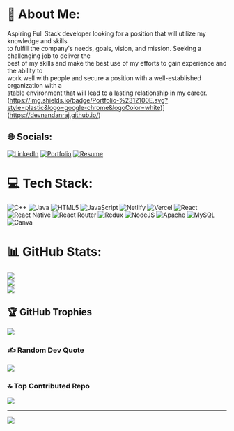 # 💫 About Me:
Aspiring Full Stack developer looking for a position that will utilize my knowledge and skills<br>to fulfill the company's needs, goals, vision, and mission. Seeking a challenging job to deliver the<br>best of my skills and make the best use of my efforts to gain experience and the ability to<br>work well with people and secure a position with a well-established organization with a <br>stable environment that will lead to a lasting relationship in my career.
(https://img.shields.io/badge/Portfolio-%2312100E.svg?style=plastic&logo=google-chrome&logoColor=white)](https://devnandanraj.github.io/)

## 🌐 Socials:
[![LinkedIn](https://img.shields.io/badge/LinkedIn-%230077B5.svg?logo=linkedin&logoColor=white)](https://linkedin.com/in/devnandanraj07) 
[![Portfolio](https://img.shields.io/badge/Portfolio-%2312100E.svg?style=plastic&logo=google-chrome&logoColor=white)](https://devnandanraj.github.io/)
[![Resume](https://img.shields.io/badge/Resume-%2312100E.svg?style=plastic&logo=adobe-acrobat-reader&logoColor=white)](https://drive.google.com/file/d/1ElM0jh3ilAPRCeDVMniGCiojkMUExcgh/view?usp=share_link)


# 💻 Tech Stack:
![C++](https://img.shields.io/badge/c++-%2300599C.svg?style=plastic&logo=c%2B%2B&logoColor=white) ![Java](https://img.shields.io/badge/java-%23ED8B00.svg?style=plastic&logo=java&logoColor=white) ![HTML5](https://img.shields.io/badge/html5-%23E34F26.svg?style=plastic&logo=html5&logoColor=white) ![JavaScript](https://img.shields.io/badge/javascript-%23323330.svg?style=plastic&logo=javascript&logoColor=%23F7DF1E) ![Netlify](https://img.shields.io/badge/netlify-%23000000.svg?style=plastic&logo=netlify&logoColor=#00C7B7) ![Vercel](https://img.shields.io/badge/vercel-%23000000.svg?style=plastic&logo=vercel&logoColor=white) ![React](https://img.shields.io/badge/react-%2320232a.svg?style=plastic&logo=react&logoColor=%2361DAFB) ![React Native](https://img.shields.io/badge/react_native-%2320232a.svg?style=plastic&logo=react&logoColor=%2361DAFB) ![React Router](https://img.shields.io/badge/React_Router-CA4245?style=plastic&logo=react-router&logoColor=white) ![Redux](https://img.shields.io/badge/redux-%23593d88.svg?style=plastic&logo=redux&logoColor=white) ![NodeJS](https://img.shields.io/badge/node.js-6DA55F?style=plastic&logo=node.js&logoColor=white) ![Apache](https://img.shields.io/badge/apache-%23D42029.svg?style=plastic&logo=apache&logoColor=white) ![MySQL](https://img.shields.io/badge/mysql-%2300f.svg?style=plastic&logo=mysql&logoColor=white) ![Canva](https://img.shields.io/badge/Canva-%2300C4CC.svg?style=plastic&logo=Canva&logoColor=white)
# 📊 GitHub Stats:
![](https://github-readme-stats.vercel.app/api?username=DevnandanRaj&theme=react&hide_border=false&include_all_commits=false&count_private=false)<br/>
![](https://github-readme-streak-stats.herokuapp.com/?user=DevnandanRaj&theme=react&hide_border=false)<br/>
![](https://github-readme-stats.vercel.app/api/top-langs/?username=DevnandanRaj&theme=react&hide_border=false&include_all_commits=false&count_private=false&layout=compact)

## 🏆 GitHub Trophies
![](https://github-profile-trophy.vercel.app/?username=DevnandanRaj&theme=nord&no-frame=false&no-bg=true&margin-w=4)

### ✍️ Random Dev Quote
![](https://quotes-github-readme.vercel.app/api?type=horizontal&theme=radical)

### 🔝 Top Contributed Repo
![](https://github-contributor-stats.vercel.app/api?username=DevnandanRaj&limit=5&theme=nord&combine_all_yearly_contributions=true)

---
[![](https://visitcount.itsvg.in/api?id=DevnandanRaj&icon=2&color=8)](https://visitcount.itsvg.in)


